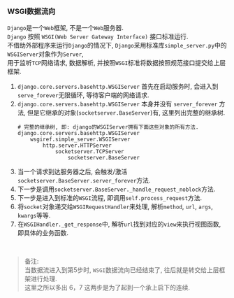 
&nbsp;  
### WSGI数据流向
`Django`是一个`Web`框架, 不是一个`Web`服务器.  
`Django` 按照 `WSGI(Web Server Gateway Interface)` 接口标准运行.  
不借助外部程序来运行`Django`的情况下, `Django`采用标准库`simple_server.py`中的`WSGIServer`对象作为`Server`,  
用于监听`TCP`网络请求, 数据解析, 并按照`WSGI`标准将数据按照规范接口提交给上层框架.  
 
  1. `django.core.servers.basehttp.WSGIServer` 首先在启动服务时, 会进入到`serve_forever`无限循环, 等待客户端的网络请求.   
  2. `django.core.servers.basehttp.WSGIServer` 本身并没有 `server_forever` 方法, 但是它继承的对象(`socketserver.BaseServer`)有, 这里列出完整的继承树.  
     ```shell
     # 完整的继承树, 即: django的WSGIServer拥有下面这些对象的所有方法.
     django.core.servers.basehttp.WSGIServer
         wsgiref.simple_server.WSGIServer
             http.server.HTTPServer
                 socketserver.TCPServer
                     socketserver.BaseServer
     ```
  3. 当一个请求到达服务器之后, 会触发/激活`socketserver.BaseServer.server_forever`方法.
  4. 下一步是调用`socketserver.BaseServer._handle_request_noblock`方法.
  5. 下一步是进入到标准的`WSGI`流程, 即调用`self.process_request`方法.
  6. 将`socket`对象递交给`WSGIRequestHandler`来处理, 解析`method`, `url`, `args`, `kwargs`等等.
  7. 在`WSGIHandler._get_response`中, 解析`url`找到对应的`view`来执行视图函数, 即具体的业务函数.      
  
&nbsp;    
> 备注:  
> 当数据流进入到第5步时, `WSGI`数据流向已经结束了, 往后就是转交给上层框架进行处理.  
> 这里之所以多出 6，7 这两步是为了起到一个承上启下的连续.  